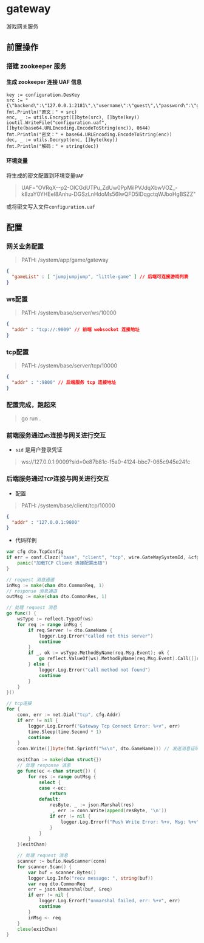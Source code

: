 # gateway

游戏网关服务

## 前置操作
### 搭建 zookeeper 服务
#### 生成 zookeeper 连接 UAF 信息
```golang
key := configuration.DesKey
src := "{\"backend\":\"127.0.0.1:2181\",\"username\":\"guest\",\"password\":\"guest\"}"
fmt.Println("原文：" + src)
enc, _ := utils.Encrypt([]byte(src), []byte(key))
ioutil.WriteFile("configuration.uaf", []byte(base64.URLEncoding.EncodeToString(enc)), 0644)
fmt.Println("密文：" + base64.URLEncoding.EncodeToString(enc))
dec, _ := utils.Decrypt(enc, []byte(key))
fmt.Println("解码：" + string(dec))
```

#### 环境变量
将生成的密文配置到环境变量`UAF`
> UAF="OVRqX--p2-OICGdUTPu_ZdUw0PpMilPVJdqXbwVOZ_-k8zaY0YHEel8Anhu-DGSzLnHdoMs56IwQFD5lDqgctqWJboHgBSZZ"

或将密文写入文件`configuration.uaf`

## 配置
### 网关业务配置
> PATH: /system/app/game/gateway
```json
{
  "gameList" : [ "jumpjumpjump", "little-game" ] // 后端可连接游戏列表
}
```

### ws配置
> PATH: /system/base/server/ws/10000
```json
{
  "addr" : "tcp://:9009" // 前端 websocket 连接地址
}
```

### tcp配置
> PATH: /system/base/server/tcp/10000
```json
{
  "addr" : ":9800" // 后端服务 tcp 连接地址
}
```

### 配置完成，跑起来
> go run .

### 前端服务通过`WS`连接与网关进行交互
- `sid` 是用户登录凭证
> ws://127.0.0.1:9009?sid=0e87b81c-f5a0-4124-bbc7-065c945e24fc

### 后端服务通过`TCP`连接与网关进行交互
- 配置
> PATH: /system/base/client/tcp/10000
```json
{
  "addr" : "127.0.0.1:9800"
}
```

- 代码样例
```go
var cfg dto.TcpConfig
if err = conf.Clazz("base", "client", "tcp", wire.GateWaySystemId, &cfg); err != nil {
    panic("加载TCP Client 连接配置出错")
}

// request 消息通道
inMsg := make(chan dto.CommonReq, 1)
// response 消息通道
outMsg := make(chan dto.CommonRes, 1)

// 处理 request 消息
go func() {
    wsType := reflect.TypeOf(ws)
    for req := range inMsg {
        if req.Server != dto.GameName {
            logger.Log.Error("called not this server")
            continue
        }
        if _, ok := wsType.MethodByName(req.Msg.Event); ok {
            go reflect.ValueOf(ws).MethodByName(req.Msg.Event).Call([]reflect.Value{reflect.ValueOf(req)})
        } else {
            logger.Log.Error("call method not found")
            continue
        }
    }
}()

// tcp连接
for {
    conn, err := net.Dial("tcp", cfg.Addr)
    if err != nil {
        logger.Log.Errorf("Gateway Tcp Connect Error: %+v", err)
        time.Sleep(time.Second * 1)
        continue
    }
    conn.Write([]byte(fmt.Sprintf("%s\n", dto.GameName))) // 发送消息证明自己是哪个游戏服务

    exitChan := make(chan struct{})
    // 处理 response 消息
    go func(ec <-chan struct{}) {
        for res := range outMsg {
            select {
            case <-ec:
                return
            default:
                resByte, _ := json.Marshal(res)
                _, err := conn.Write(append(resByte, '\n'))
                if err != nil {
                    logger.Log.Errorf("Push Write Error: %+v, Msg: %+v", err, res)
                }
            }
        }
    }(exitChan)

    // 处理 request 消息
    scanner := bufio.NewScanner(conn)
    for scanner.Scan() {
        var buf = scanner.Bytes()
        logger.Log.Info("recv message: ", string(buf))
        var req dto.CommonReq
        err = json.Unmarshal(buf, &req)
        if err != nil {
            logger.Log.Errorf("unmarshal failed, err: %+v", err)
            continue
        }
        inMsg <- req
    }
    close(exitChan)
}
```